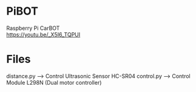 # PiBOT
Raspberry Pi CarBOT</br>
https://youtu.be/_X5I6_TQPUI
# Files
distance.py --> Control Ultrasonic Sensor HC-SR04
control.py  --> Control Module L298N (Dual motor controller)

